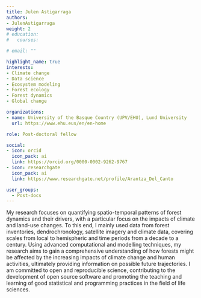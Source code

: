 ```yaml
---
title: Julen Astigarraga
authors:
- JulenAstigarraga
weight: 2
# education:
#   courses:

# email: ""

highlight_name: true
interests:
- Climate change
- Data science
- Ecosystem modeling
- Forest ecology
- Forest dynamics
- Global change

organizations:
- name: University of the Basque Country (UPV/EHU), Lund University
  url: https://www.ehu.eus/en/en-home

role: Post-doctoral fellow

social:
- icon: orcid
  icon_pack: ai
  link: https://orcid.org/0000-0002-9262-9767
- icon: researchgate
  icon_pack: ai
  link: https://www.researchgate.net/profile/Arantza_Del_Canto

user_groups: 
  - Post-docs
---
```


My research focuses on quantifying spatio-temporal patterns of forest dynamics and their drivers, with a particular focus on the impacts of climate and land-use changes. To this end, I mainly used data from forest inventories, dendrochronology, satellite imagery and climate data, covering scales from local to hemispheric and time periods from a decade to a century. Using advanced computational and modelling techniques, my research aims to gain a comprehensive understanding of how forests might be affected by the increasing impacts of climate change and human activities, ultimately providing information on possible future trajectories. I am committed to open and reproducible science, contributing to the development of open source software and promoting the teaching and learning of good statistical and programming practices in the field of life sciences.
